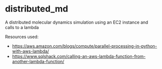 # distributed_md
A distributed molecular dynamics simulation using an EC2 instance and calls to a lambda

Resources used:
* https://aws.amazon.com/blogs/compute/parallel-processing-in-python-with-aws-lambda/
* https://www.sqlshack.com/calling-an-aws-lambda-function-from-another-lambda-function/